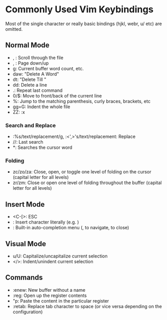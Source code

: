 # Commonly Used Vim Keybindings

Most of the single character or really basic bindings (hjkl, webr, u/<C-r> etc) are omitted.

## Normal Mode

- <C-d>, <C-u>: Scroll through the file
- <C-f>, <C-b>: Page down/up
- g<C-g>: Current buffer word count, etc.
- daw: "Delete A Word"
- dt<char>: "Delete Till <char>"
- dd: Delete a line
- .: Repeat last command
- 0/$: Move to front/back of the current line
- %: Jump to the matching parenthesis, curly braces, brackets, etc
- gg=G: Indent the whole file
- ZZ: :x

### Search and Replace

- :%s/text/replacement/g, :<',>'s/text/replacement: Replace
- //: Last search
- *: Searches the cursor word

### Folding

- zc/zo/za: Close, open, or toggle one level of folding on the cursor (capital letter for all levels)
- zr/zm: Close or open one level of folding throughout the buffer (capital letter for all levels)

## Insert Mode

- <C-[>: ESC
- <C-v><char>: Insert character literally (e.g. <TAB>)
- <C-n>: Built-in auto-completion menu (<C-n>, <C-p> to navigate, <C-e> to close)

## Visual Mode

- u/U: Capitalize/uncapitalize current selection
- </>: Indent/unindent current selection

## Commands

- :enew: New buffer without a name
- :reg: Open up the register contents
- "<clipboard-name>p: Paste the content in the particular register
- :retab: Replace tab character to space (or vice versa depending on the configuration)

